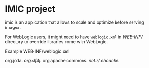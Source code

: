 IMIC project
============
imic is an application that allows to scale and optimize before serving images.

For WebLogic users, it might need to have `weblogic.xml` in _WEB-INF/_ directory to override libraries come with WebLogic.

Example WEB-INF/weblogic.xml

<?xml version="1.0" encoding="UTF-8"?>
<weblogic-web-app xmlns:wls="http://xmlns.oracle.com/weblogic/weblogic-web-app"
	xmlns:xsi="http://www.w3.org/2001/XMLSchema-instance"
	xsi:schemaLocation="http://java.sun.com/xml/ns/javaee 
        http://java.sun.com/xml/ns/javaee/web-app_2_5.xsd 
        http://xmlns.oracle.com/weblogic/weblogic-web-app 
        http://xmlns.oracle.com/weblogic/weblogic-web-app/1.7/weblogic-web-app.xsd">
	<container-descriptor>
		<prefer-application-packages>
			<package-name>org.joda.*</package-name>
			<package-name>org.slf4j.*</package-name>
            <package-name>org.apache.commons.*</package-name>
            <package-name>net.sf.ehcache.*</package-name>
		</prefer-application-packages>
	</container-descriptor>
</weblogic-web-app>
```


